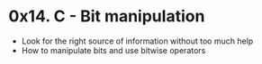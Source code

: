 # 0x14. C - Bit manipulation
* Look for the right source of information without too much help
* How to manipulate bits and use bitwise operators
